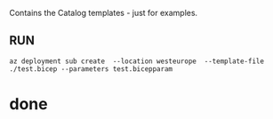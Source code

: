 Contains the Catalog templates - just for examples.


## RUN

```
az deployment sub create  --location westeurope  --template-file ./test.bicep --parameters test.bicepparam
```

# done